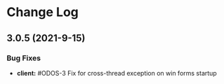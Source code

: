 # Change Log



<a name="3_0_5"></a>
## <a id="3_0_5"></a> 3.0.5 (2021-9-15)

### <a id="3_0_5-Bug_Fixes"></a> Bug Fixes

* **client:** #ODOS-3 Fix for cross-thread exception on win forms startup

